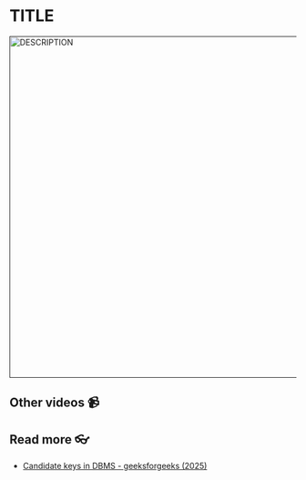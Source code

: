# TITLE

<a href="" target="_blank">
  <img src="https://github.com/kokchun/assets/blob/main/FOLDER_NAME/.png?raw=true" alt="DESCRIPTION" width="600">
</a>



## Other videos 📹

## Read more 👓
- [Candidate keys in DBMS - geeksforgeeks (2025)](https://www.geeksforgeeks.org/candidate-key-in-dbms/?ref=next_article_top)